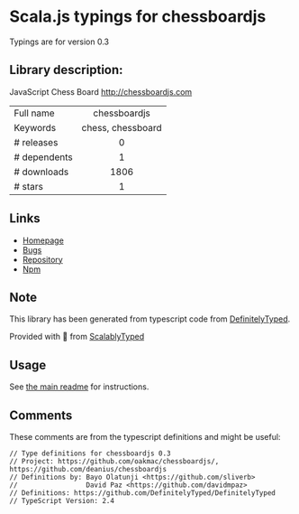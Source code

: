 
# Scala.js typings for chessboardjs

Typings are for version 0.3

## Library description:
JavaScript Chess Board http://chessboardjs.com

|                    |                 |
| ------------------ | :-------------: |
| Full name          | chessboardjs |
| Keywords           | chess, chessboard |
| # releases         | 0 |
| # dependents       | 1 |
| # downloads        | 1806 |
| # stars            | 1 |

## Links
- [Homepage](https://github.com/deanius/chessboardjs#readme)
- [Bugs](https://github.com/deanius/chessboardjs/issues)
- [Repository](https://github.com/deanius/chessboardjs)
- [Npm](https://www.npmjs.com/package/chessboardjs)
    


## Note
This library has been generated from typescript code from [DefinitelyTyped](https://definitelytyped.org).

Provided with :purple_heart: from [ScalablyTyped](https://github.com/oyvindberg/ScalablyTyped)

## Usage
See [the main readme](../../readme.md) for instructions.

## Comments

These comments are from the typescript definitions and might be useful:
```
// Type definitions for chessboardjs 0.3
// Project: https://github.com/oakmac/chessboardjs/, https://github.com/deanius/chessboardjs
// Definitions by: Bayo Olatunji <https://github.com/sliverb>
//                 David Paz <https://github.com/davidmpaz>
// Definitions: https://github.com/DefinitelyTyped/DefinitelyTyped
// TypeScript Version: 2.4

```

